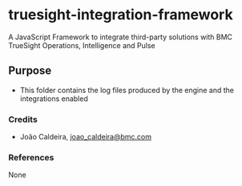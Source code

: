 # truesight-integration-framework
A JavaScript Framework to integrate third-party solutions with BMC TrueSight Operations, Intelligence and Pulse


## Purpose
 - This folder contains the log files produced by the engine and the integrations enabled

 
### Credits
 - João Caldeira, joao_caldeira@bmc.com
 
 
### References

None
